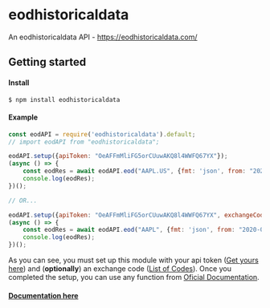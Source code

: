 # eodhistoricaldata
An eodhistoricaldata API - https://eodhistoricaldata.com/


## Getting started
#### Install
```
$ npm install eodhistoricaldata
```
#### Example
```js
const eodAPI = require('eodhistoricaldata').default;
// import eodAPI from "eodhistoricaldata";

eodAPI.setup({apiToken: "OeAFFmMliFG5orCUuwAKQ8l4WWFQ67YX"});
(async () => {
	const eodRes = await eodAPI.eod("AAPL.US", {fmt: 'json', from: "2020-01-01"});
 	console.log(eodRes);
})();

// OR...

eodAPI.setup({apiToken: "OeAFFmMliFG5orCUuwAKQ8l4WWFQ67YX", exchangeCode: "US"});
(async () => {
	const eodRes = await eodAPI.eod("AAPL", {fmt: 'json', from: "2020-01-01"});
	console.log(eodRes);
})();
```
As you can see, you must set up this module with your api token ([Get yours here](https://eodhistoricaldata.com/cp/settingshttp:// "Get yours here")) and (**optionally**) an exchange code ([List of Codes](http://https://eodhistoricaldata.com/knowledgebase/list-supported-exchanges/ "List of codes")). Once you completed the setup, you can use any function from [Oficial Documentation](https://eodhistoricaldata.com/knowledgebase/http:// "oficial documentation").

#### [Documentation here](http://https://github.com/AlanVncs/eodhistoricaldata/wiki/Documentation "The Documentation")
